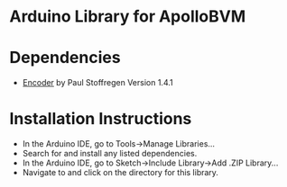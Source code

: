 # Arduino Library for ApolloBVM #

# Dependencies #
  * [Encoder](https://www.pjrc.com/teensy/td_libs_Encoder.html) by Paul Stoffregen Version 1.4.1
  
# Installation Instructions #
  * In the Arduino IDE, go to Tools->Manage Libraries...
  * Search for and install any listed dependencies.
  * In the Arduino IDE, go to Sketch->Include Library->Add .ZIP Library...
  * Navigate to and click on the directory for this library.

